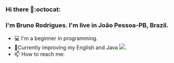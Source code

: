 ### Hi there 👋:octocat:	

### I'm Bruno Rodrigues. I'm live in João Pessoa-PB, Brazil.

- :computer: I'm a beginner in programming.
- 🌱Currently improving my English and Java ![](C:/Users/bruno/OneDrive/Imagens/java-logo).
- 📫 How to reach me: 
<!--
**brunorodriguesaraujo/brunorodriguesaraujo** is a ✨ _special_ ✨ repository because its `README.md` (this file) appears on your GitHub profile.

Here are some ideas to get you started:

- 🔭 I’m currently working on ...
- 🌱 I’m currently learning ...
- 👯 I’m looking to collaborate on ...
- 🤔 I’m looking for help with ...
- 💬 Ask me about ...
- 📫 How to reach me: ...
- 😄 Pronouns: ...
- ⚡ Fun fact: ...
-->
